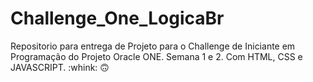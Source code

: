 # Challenge_One_LogicaBr
Repositorio para entrega de Projeto para o Challenge de Iniciante em Programação do Projeto Oracle ONE.
Semana 1 e 2.
Com HTML, CSS e JAVASCRIPT. :whink: :upside_down_face:
